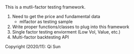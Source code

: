 This is a mutli-factor testing framework.

1. Need to get the price and fundamental data  
   * mlfactor as testing sample
2. Write proper functions/classes to plug into this framework  
3. Single factor testing enviorment (Low Vol, Value, etc.)  
4. Multi-factor backtesting API  

Copyright (2020/11): Qi Sun
